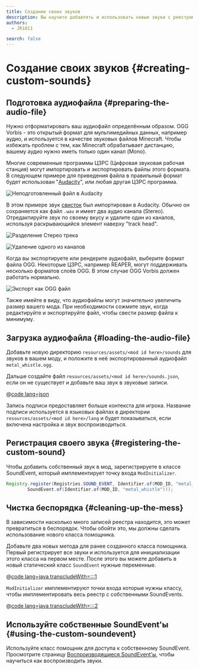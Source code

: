 ```yaml
---
title: Создание своих звуков
description: Вы научите добавлять и использовать новые звуки с реестром.
authors:
  - JR1811

search: false
---
```


# Создание своих звуков {#creating-custom-sounds}

## Подготовка аудиофайла {#preparing-the-audio-file}

Нужно отформатировать ваш аудиофайл определённым образом. OGG Vorbis - это открытый формат для мультимедийных данных, например аудио, и используется в качестве звуковых файлов Minecraft. Чтобы избежать проблем с тем, как Minecraft обрабатывает дистанцию, вашему аудио нужно иметь только один канал (Mono).

Многие современные программы ЦЗРС (Цифровая звуковая рабочая станция) могут импортировать и экспортировать файлы этого формата. В следующем примере для приведения файла в правильный формат будет использован "[Audacity](https://www.audacityteam.org/)", или любая другая ЦЗРС программа.

![Неподготовленный файл в Audacity](/assets/develop/sounds/custom_sounds_0.png)

В этом примере звук [свисток](https://freesound.org/people/strongbot/sounds/568995/) был импортирован в Audacity. Обычно он сохраняется как файл `.wav` и имеет два аудио канала (Stereo). Отредактируйте звук по своему вкусу и удалите один из каналов, используя раскрывающийся элемент наверху "track head".

![Разделение Стерео трека](/assets/develop/sounds/custom_sounds_1.png)

![Удаление одного из каналов](/assets/develop/sounds/custom_sounds_2.png)

Когда вы экспортируете или рендерите аудиофайл, выберите формат файла OGG. Некоторые ЦЗРС, например REAPER, могут поддерживать несколько форматов слоёв OGG. В этом случае OGG Vorbis должен работать нормально.

![Экспорт как OGG файл](/assets/develop/sounds/custom_sounds_3.png)

Также имейте в виду, что аудиофайлы могут значительно увеличить размер вашего мода. При необходимости сожмите звук, когда редактируйте и экспортируйте файл, чтобы свести размер файла к минимуму.

## Загрузка аудиофайла {#loading-the-audio-file}

Добавьте новую директорию `resources/assets/<mod id here>/sounds` для звуков в вашем моду, и положите в неё экспортированный аудиофайл `metal_whistle.ogg`.

Дальше создайте файл `resources/assets/<mod id here>/sounds.json`, если он не существует и добавьте ваш звук в звуковые записи.

@[code lang=json](@/reference/1.21/src/main/resources/assets/fabric-docs-reference/sounds.json)

Запись подписи предоставляет больше контекста для игрока. Название подписи используется в языковых файлах в директории `resources/assets/<mod id here>/lang` и будет показываться, если включена настройка и звук воспроизводиться.

## Регистрация своего звука {#registering-the-custom-sound}

Чтобы добавить собственный звук в мод, зарегистрируете в классе SoundEvent, который имплементирует точку входа `ModInitializer`.

```java
Registry.register(Registries.SOUND_EVENT, Identifier.of(MOD_ID, "metal_whistle"),
        SoundEvent.of(Identifier.of(MOD_ID, "metal_whistle")));
```

## Чистка беспорядка {#cleaning-up-the-mess}

В зависимости насколько много записей реестра находится, это может превратиться в беспорядок. Чтобы обойти это, мы должны сделать использование нового класса помощника.

Добавьте два новых метода для ранее созданного класса помощника. Первый регистрирует все звуки и используется для инициализации этого класса на первом месте. После этого вы можете добавить в новый статический класс `SoundEvent` нужные переменные.

@[code lang=java transcludeWith=:::1](@/reference/1.21/src/main/java/com/example/docs/sound/CustomSounds.java)

`ModInitializer` имплементируют точки входа которые нужны классу, чтобы имплементировать весь реестр с собственными SoundEvents.

@[code lang=java transcludeWith=:::2](@/reference/1.21/src/main/java/com/example/docs/sound/FabricDocsReferenceSounds.java)

## Используйте собственные SoundEvent'ы {#using-the-custom-soundevent}

Используйте класс помощник для доступа к собственному SoundEvent. Просмотрите страницу [Воспроизводящиеся SoundEvent'ы](./using-sounds), чтобы научиться как воспроизводить звуки.

